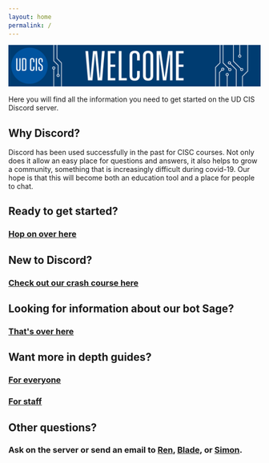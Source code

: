 ```yaml
---
layout: home
permalink: /
---
```

<link rel="icon" href="/favicon.ico" type="image/x-icon" />

![Welcome](/welcome.png "Welcome")

Here you will find all the information you need to get started on the UD CIS Discord server.

## Why Discord?
Discord has been used successfully in the past for CISC courses. Not only does it allow an easy place for questions
and answers, it also helps to grow a community, something that is increasingly difficult during covid-19. Our
hope is that this will become both an education tool and a place for people to chat.

## Ready to get started?
### [Hop on over here](/getting_started/)

## New to Discord?
### [Check out our crash course here](/crash_course/)

## Looking for information about our bot Sage?
### [That's over here](/sage_info/)

## Want more in depth guides?
### [For everyone](/pages/)
### [For staff](/staff_pages/)

## Other questions?
### Ask on the server or send an email to [Ren](mailto:briross@udel.edu), [Blade](mailto:bladetyr@udel.edu), or [Simon](mailto:sbrugel@udel.edu).
